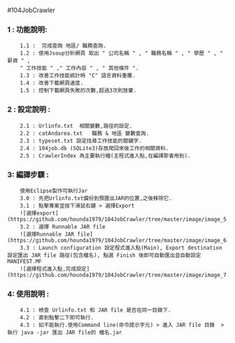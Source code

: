 #104JobCrawler

###    1 : 功能說明:
        1.1 :  完成查詢 地區/ 職務查詢.
        1.2 : 使用Jsoup分析網頁 取出 " 公司名稱 " , " 職務名稱 " , " 學歷 " , " 薪資 " ,  
        " 工作技能 " ," 工作內容 " , " 其他條件 ".   
        1.3 : 改善工作技能統計時 "C" 語言資料重覆.    
        1.4 : 改善下載網頁速度.    
        1.5 : 控制下載網頁失敗的次數,超過3次則放棄. 
		
###	2 : 設定說明 :
		2.1 : Urlinfo.txt  相關變數,路徑的設定.	
		2.2 : catAndarea.txt   職務 & 地區 變數查詢.	
		2.3 : typeset.txt 設定找尋工作技能的關鍵字.	
		2.4 : 104job.db (SQLite3)存放爬回來後工作的相關資料.	
		2.5 : CrawlerIndex 為主要執行檔(主程式進入點,在編譯那會用到).	
			
###	3: 編譯步驟 :	
		使用Eclipse製作可執行Jar  
		3.0 : 先把Urlinfo.txt備份到預匯出JAR的位置,之後移除它.
		3.1 : 點擊專案並按下滑鼠右鍵 > 選擇Export
		![選擇export](https://github.com/hounda1979/104JobCrawler/tree/master/image/image_5.png)
		3.2 : 選擇 Runnable JAR file
		![選擇Runnable JAR file](https://github.com/hounda1979/104JobCrawler/tree/master/image/image_6.png)
		3.3 : Launch configuration 設定程式進入點(Main), Export destination 設定匯出 JAR file 路徑(包含檔名), 點選 Finish 後即可自動匯出並自動設定 MANIFEST.MF
		![選擇程式進入點,完成設定](https://github.com/hounda1979/104JobCrawler/tree/master/image/image_7.png)
		

### 4: 使用說明 :   
		4.1 : 檢查 Urlinfo.txt 和 JAR file 是否在同一目錄下.
		4.2 : 直到點擊二下即可執行.
		4.3 : 如不能執行.使用Command line(命令提示字元) > 進入 JAR file 目錄  > 執行 java -jar 匯出 JAR file的 檔名.jar 


	 



 
